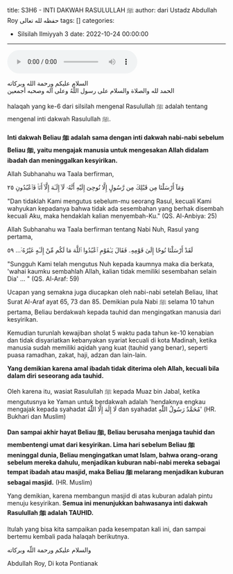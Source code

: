 title: S3H6 - INTI DAKWAH RASULULLAH ﷺ
author: dari Ustadz Abdullah Roy حفظه لله تعالى
tags: []
categories:
  - Silsilah Ilmiyyah 3
date: 2022-10-24 00:00:00
---
<audio controls="" src="https://docs.google.com/uc?export=open&id=11RMJKmucSQcvBEBVGEyRuxSya0pIUm5g"></audio>

<div class="dalil">
  السلام عليكم ورحمة الله وبركاته
  <br>
  الحمد لله والصلاة والسلام على رسول اللَّهُ وعلى آله وصحبه أجمعين
</div>

halaqah yang ke-6 dari silsilah mengenal Rasulullah ﷺ adalah tentang mengenal inti dakwah Rasulullah ﷺ.

**Inti dakwah Beliau ﷺ adalah sama dengan inti dakwah nabi-nabi sebelum Beliau ﷺ, yaitu mengajak manusia untuk mengesakan Allah didalam ibadah dan meninggalkan kesyirikan.**

Allah Subhanahu wa Taala berfirman,
<div class="dalil">
  وَمَآ أَرْسَلْنَا مِن قَبْلِكَ مِن رَّسُولٍ إِلَّا نُوحِىٓ إِلَيْهِ أَنَّهُۥ لَآ إِلَـٰهَ إِلَّآ أَنَا۠ فَٱعْبُدُونِ ٢٥
  <p>
    "Dan tidaklah Kami mengutus sebelum-mu seorang Rasul, kecuali Kami wahyukan kepadanya bahwa tidak ada sesembahan yang berhak disembah kecuali Aku, maka hendaklah kalian menyembah-Ku." (QS. Al-Anbiya: 25)
  </p>
</div>

Allah Subhanahu wa Taala berfirman tentang Nabi Nuh, Rasul yang pertama,
<div class="dalil">
لَقَدْ أَرْسَلْنَا نُوحًا إِلَىٰ قَوْمِهِۦ فَقَالَ يَـٰقَوْمِ ٱعْبُدُوا ٱللَّهَ مَا  لَكُم مِّنْ إِلَـٰهٍ غَيْرُهُۥٓ... ٥٩
  <p>
    "Sungguh Kami telah mengutus Nuh kepada kaumnya maka dia berkata, 'wahai kaumku sembahlah Allah, kalian tidak memiliki sesembahan selain Dia' ... " (QS. Al-Araf: 59)
  </p>
</div>

Ucapan yang semakna juga diucapkan oleh nabi-nabi setelah Beliau, lihat Surat Al-Araf ayat 65, 73 dan 85. Demikian pula Nabi ﷺ selama 10 tahun pertama, Beliau berdakwah kepada tauhid dan mengingatkan manusia dari kesyirikan.

Kemudian turunlah kewajiban sholat 5 waktu pada tahun ke-10 kenabian dan tidak disyariatkan kebanyakan syariat kecuali di kota Madinah, ketika manusia sudah memiliki aqidah yang kuat (tauhid yang benar), seperti puasa ramadhan, zakat, haji, adzan dan lain-lain.

**Yang demikian karena amal ibadah tidak diterima oleh Allah, kecuali bila dalam diri seseorang ada tauhid.**

Oleh karena itu, wasiat Rasulullah ﷺ kepada Muaz bin Jabal, ketika mengutusnya ke Yaman untuk berdakwah adalah 'hendaknya engkau mengajak kepada syahadat لَا إِلٰهَ إِلَّا اللّٰهُ dan syahadat مُحَمَّدٌ رَسُولُ اللّٰهِ' (HR. Bukhari dan Muslim)

**Dan sampai akhir hayat Beliau ﷺ, Beliau berusaha menjaga tauhid dan membentengi umat dari kesyirikan. Lima hari sebelum Beliau ﷺ meninggal dunia, Beliau mengingatkan umat Islam, bahwa orang-orang sebelum mereka dahulu, menjadikan kuburan nabi-nabi mereka sebagai tempat ibadah atau masjid, maka Beliau ﷺ melarang menjadikan kuburan sebagai masjid.** (HR. Muslim)

Yang demikian, karena membangun masjid di atas kuburan adalah pintu menuju kesyirikan. **Semua ini menunjukkan bahwasanya inti dakwah Rasulullah ﷺ adalah TAUHID.**

Itulah yang bisa kita sampaikan pada kesempatan kali ini, dan sampai bertemu kembali pada halaqah berikutnya.

<div class="dalil">
  والسلام عليكم ورحمة اللّه وبركاته
</div>

<p class="signature">
  Abdullah Roy,
  Di kota Pontianak
</p>
